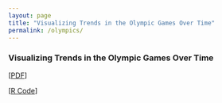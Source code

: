 ```yaml
---
layout: page
title: "Visualizing Trends in the Olympic Games Over Time"
permalink: /olympics/
---
```


### Visualizing Trends in the Olympic Games Over Time
[[PDF](Portfolio/Visualizing%20Trends%20in%20the%20Olympic%20Games%20Over%20Time/Report%20-%20Olympics.pdf)]

[[R Code](https://github.com/arosenblum1/arosenblum1/blob/15dd8a0a42ffa20fab43b25bfb4212725c6fddb1/Portfolio/Visualizing%20Trends%20in%20the%20Olympic%20Games%20Over%20Time/my_code.Rmd)]

